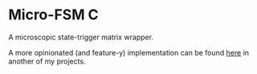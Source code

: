 # Micro-FSM C

A microscopic state-trigger matrix wrapper.

A more opinionated (and feature-y) implementation can be found
[here](https://github.com/nickhrsims/pong-sdl2-c) in another of my projects.
